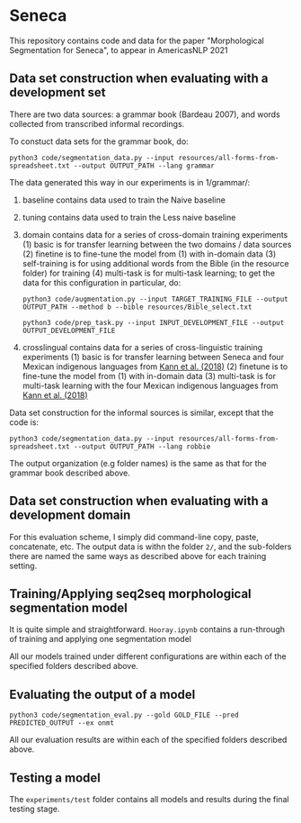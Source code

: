 # Seneca
This repository contains code and data for the paper "Morphological Segmentation for Seneca", to appear in AmericasNLP 2021

## Data set construction when evaluating with a development set ##
There are two data sources: a grammar book (Bardeau 2007), and words collected from transcribed informal recordings.

To constuct data sets for the grammar book, do:

```python3 code/segmentation_data.py --input resources/all-forms-from-spreadsheet.txt --output OUTPUT_PATH --lang grammar```

The data generated this way in our experiments is in 1/grammar/:
  1. baseline contains data used to train the Naive baseline
  2. tuning contains data used to train the Less naive baseline
  3. domain contains data for a series of cross-domain training experiments
  (1) basic is for transfer learning between the two domains / data sources
  (2) finetine is to fine-tune the model from (1) with in-domain data
  (3) self-training is for using additional words from the Bible (in the resource folder) for training
  (4) multi-task is for multi-task learning; to get the data for this configuration in particular, do:
  
      ```python3 code/augmentation.py --input TARGET_TRAINING_FILE --output OUTPUT_PATH --method b --bible resources/Bible_select.txt```
      
      ```python3 code/prep_task.py --input INPUT_DEVELOPMENT_FILE --output OUTPUT_DEVELOPMENT_FILE```
  
  4. crosslingual contains data for a series of cross-linguistic training experiments
  (1) basic is for transfer learning between Seneca and four Mexican indigenous languages from [Kann et al. (2018)](https://www.aclweb.org/anthology/N18-1005.pdf)
  (2) finetune is to fine-tune the model from (1) with in-domain data
  (3) multi-task is for multi-task learning with the four Mexican indigenous languages from [Kann et al. (2018)](https://www.aclweb.org/anthology/N18-1005.pdf)

Data set construction for the informal sources is similar, except that the code is:

```python3 code/segmentation_data.py --input resources/all-forms-from-spreadsheet.txt --output OUTPUT_PATH --lang robbie```

The output organization (e.g folder names) is the same as that for the grammar book described above.

## Data set construction when evaluating with a development domain ##

For this evaluation scheme, I simply did command-line copy, paste, concatenate, etc. The output data is withn the folder ```2/```, and the sub-folders there are named the same ways as described above for each training setting.

## Training/Applying seq2seq morphological segmentation model ##

It is quite simple and straightforward. ```Hooray.ipynb``` contains a run-through of training and applying one segmentation model

All our models trained under different configurations are within each of the specified folders described above.

## Evaluating the output of a model ##

```python3 code/segmentation_eval.py --gold GOLD_FILE --pred PREDICTED_OUTPUT --ex onmt```

All our evaluation results are within each of the specified folders described above.

## Testing a model ##

The ```experiments/test``` folder contains all models and results during the final testing stage.


